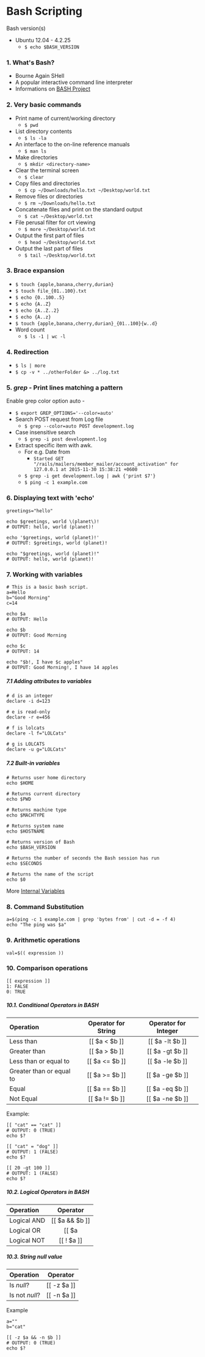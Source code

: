 # Bash Scripting
Bash version(s)
- Ubuntu 12.04 - 4.2.25
  - `$ echo $BASH_VERSION`

### 1. What's Bash?
- Bourne Again SHell
- A popular interactive command line interpreter
- Informations on [BASH Project](http://tiswww.case.edu/php/chet/bash/bashtop.html)

### 2. Very basic commands
- Print name of current/working directory
  - `$ pwd`
- List directory contents
  - `$ ls -la`
- An interface to the on-line reference manuals 
  - `$ man ls`
- Make directories 
  - `$ mkdir <directory-name>`
- Clear the terminal screen 
  - `$ clear`
- Copy files and directories 
  - `$ cp ~/Downloads/hello.txt ~/Desktop/world.txt`
- Remove files or directories 
  - `$ rm ~/Downloads/hello.txt`
- Concatenate files and print on the standard output 
  - `$ cat ~/Desktop/world.txt`
- File perusal filter for crt viewing 
  - `$ more ~/Desktop/world.txt`
- Output the first part of files 
  - `$ head ~/Desktop/world.txt`
- Output the last part of files 
  - `$ tail ~/Desktop/world.txt`

### 3. Brace expansion
- `$ touch {apple,banana,cherry,durian}`
- `$ touch file_{01..100}.txt`
- `$ echo {0..100..5}`
- `$ echo {A..Z}`
- `$ echo {A..Z..2}`
- `$ echo {A..z}`
- `$ touch {apple,banana,cherry,durian}_{01..100}{w..d}`
- Word count
  - `$ ls -1 | wc -l`

### 4. Redirection
- `$ ls | more`
- `$ cp -v * ../otherFolder &> ../log.txt`

### 5. *grep* - Print lines matching a pattern
Enable grep color option auto - 
  - `$ export GREP_OPTIONS='--color=auto'`
- Search POST request from Log file
  - `$ grep --color=auto POST development.log`
- Case insensitive search
  - `$ grep -i post development.log`
- Extract specific item with awk. 
  - For e.g. Date from
    - ```Started GET "/rails/mailers/member_mailer/account_activation" for 127.0.0.1 at 2015-11-30 15:38:21 +0600```
  - `$ grep -i get development.log | awk {'print $7'}`
  - `$ ping -c 1 example.com`
### 6. Displaying text with 'echo'
```
greetings="hello"

echo $greetings, world \(planet\)!
# OUTPUT: hello, world (planet)!

echo '$greetings, world (planet)!'
# OUTPUT: $greetings, world (planet)!

echo "$greetings, world (planet)!"
# OUTPUT: hello, world (planet)!
```
### 7. Working with variables
```#!/bin/bash
# This is a basic bash script.
a=Hello
b="Good Morning"
c=14

echo $a
# OUTPUT: Hello

echo $b
# OUTPUT: Good Morning

echo $c
# OUTPUT: 14

echo "$b!, I have $c apples"
# OUTPUT: Good Morning!, I have 14 apples
```
##### 7.1 Adding attributes to variables
```
# d is an integer
declare -i d=123

# e is read-only
declare -r e=456

# f is lolcats
declare -l f="LOLCats"

# g is LOLCATS
declare -u g="LOLCats"
```
##### 7.2 Built-in variables
```
# Returns user home directory
echo $HOME

# Returns current directory
echo $PWD

# Returns machine type
echo $MACHTYPE

# Returns system name
echo $HOSTNAME

# Returns version of Bash
echo $BASH_VERSION

# Returns the number of seconds the Bash session has run
echo $SECONDS

# Returns the name of the script
echo $0
```
More [Internal Variables](http://tldp.org/LDP/abs/html/internalvariables.html)

### 8. Command Substitution
```
a=$(ping -c 1 example.com | grep 'bytes from' | cut -d = -f 4)
echo "The ping was $a"
```
### 9. Arithmetic operations
```
val=$(( expression ))
```
### 10. Comparison operations
```
[[ expression ]]
1: FALSE
0: TRUE
```
##### 10.1. Conditional Operators in BASH
|         Operation        | Operator for String | Operator for Integer |
|:-------------------------|:-------------------:|:--------------------:|
| Less than                |    [[ $a < $b ]]    |    [[ $a -lt $b ]]   |
| Greater than             |    [[ $a > $b ]]    |    [[ $a -gt $b ]]   |
| Less than or equal to    |    [[ $a <= $b ]]   |    [[ $a -le $b ]]   |
| Greater than or equal to |    [[ $a >= $b ]]   |    [[ $a -ge $b ]]   |
| Equal                    |    [[ $a == $b ]]   |    [[ $a -eq $b ]]   |
| Not Equal                |    [[ $a != $b ]]   |    [[ $a -ne $b ]]   |

Example:
```
[[ "cat" == "cat" ]]
# OUTPUT: 0 (TRUE)
echo $?

[[ "cat" = "dog" ]]
# OUTPUT: 1 (FALSE)
echo $?

[[ 20 -gt 100 ]]
# OUTPUT: 1 (FALSE)
echo $?
```

##### 10.2. Logical Operators in BASH
|  Operation  |    Operator    |
|:------------|:--------------:|
| Logical AND | [[ $a && $b ]] |
| Logical OR  | [[ $a || $b ]] |
| Logical NOT |   [[ ! $a ]]   |

##### 10.3. String *null* value
|    Operation   |   Operator  |
|:---------------|:-----------:|
| Is *null*?     | [[ -z $a ]] |
| Is not *null*? | [[ -n $a ]] |

Example
```
a=""
b="cat"

[[ -z $a && -n $b ]]
# OUTPUT: 0 (TRUE)
echo $?
```